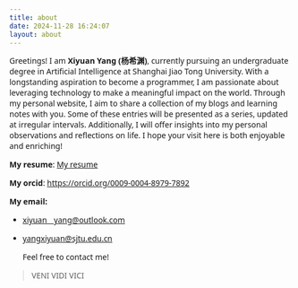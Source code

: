 ```yaml
---
title: about
date: 2024-11-28 16:24:07
layout: about
---
```


<style>
  html, body, .markdown-body {
    font-family: Georgia, sans, serif;
  }
</style>
Greetings! I am **Xiyuan Yang (杨希渊)**, currently pursuing an undergraduate degree in Artificial Intelligence at Shanghai Jiao Tong University. With a longstanding aspiration to become a programmer, I am passionate about leveraging technology to make a meaningful impact on the world. Through my personal website, I aim to share a collection of my blogs and learning notes with you. Some of these entries will be presented as a series, updated at irregular intervals. Additionally, I will offer insights into my personal observations and reflections on life. I hope your visit here is both enjoyable and enriching!

**My resume**: [My resume](https://xiyuanyang-code.github.io/resume/)

**My orcid**: https://orcid.org/0009-0004-8979-7892

**My email:**

- xiyuan__yang@outlook.com

- yangxiyuan@sjtu.edu.cn

  Feel free to contact me!

> VENI VIDI VICI
